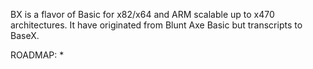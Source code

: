 BX is a flavor of Basic for x82/x64 and ARM scalable up to x470 architectures.
It have originated from Blunt Axe Basic but transcripts to BaseX.

ROADMAP:
* 
